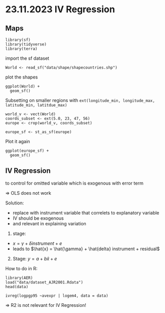 # 23.11.2023 IV Regression

## Maps

```{r}
library(sf)
library(tidyverse)
library(terra)
```

import the sf dataset

```{r}
World <- read_sf("data/shape/shapecountries.shp")
```

plot the shapes

```{r}
ggplot(World) + 
  geom_sf()
```

Subsetting on smaller regions with `ext(longitude_min, longitude_max, latitude_min, latitdue_max)`

```{r}
world_v <- vect(World)
coords_subset <- ext(5.0, 23, 47, 56)
europe <- crop(world_v, coords_subset)

europe_sf <- st_as_sf(europe)
```

Plot it again

```{r}
ggplot(europe_sf) + 
  geom_sf()
```

## IV Regression

to control for omitted variable which is exogenous with error term

=\> OLS does not work

Solution:

-   replace with instrument variable that correlets to explanatory variable
-   IV should be exogenous
-   and relevant in explaining variation

1.  stage:

-   $x = \gamma + \delta instrument + e$
-   leads to $\hat{x} = \hat{\gamma} + \hat{delta} instrument + residual$

2.  Stage: $y = a + b \hat{x} + e$

How to do in R:

```{r}
library(AER)
load("data/dataset_AJR2001.Rdata")
head(data)
```

```{r}
ivreg(logpgp95 ~avexpr | logem4, data = data)
```

=\> R2 is not relevant for IV Regression!
